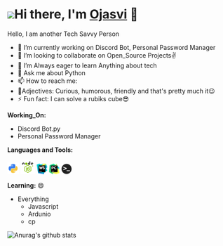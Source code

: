 ### <h1><img src="https://emojis.slackmojis.com/emojis/images/1531849430/4246/blob-sunglasses.gif?1531849430" width="30"/>Hi there, I'm [Ojasvi](https://github.com/Ojasvi-jain) 👋</h1>
Hello, I am another Tech Savvy Person
- 🔭 I’m currently working on Discord Bot, Personal Password Manager
- 👯 I’m looking to collaborate on Open_Source Projects✌
- 📓 I’m Always eager to learn Anything about tech
- 💬 Ask me about Python
- 📫 How to reach me: 
- 🤔Adjectives: Curious, humorous, friendly and that's pretty much it😉
- ⚡ Fun fact: I can solve a rubiks cube😎  


**Working_On:**  
- Discord Bot.py  
- Personal Password Manager  


**Languages and Tools:**

<code><img height="26" src="https://github.com/Ojasvi-jain/Ojasvi-jain/blob/master/Assets/kisspng-angle-text-symbol-brand-other-python-5ab0c09b9ea1a7.3286927515215330836498.png"></code>
<code><img height="33" src="https://github.com/Ojasvi-jain/Ojasvi-jain/blob/master/Assets/JavaScript.png"></code>
<code><img height="24" src="https://github.com/Ojasvi-jain/Ojasvi-jain/blob/master/Assets/webstorm.png"></code>
<code><img height="24" src="https://github.com/Ojasvi-jain/Ojasvi-jain/blob/master/Assets/kisspng-pycharm-integrated-development-environment-python-restart-5ad2617f7d87e4.4288359815237369595142.png"></code>
<code><img height="24" src="https://raw.githubusercontent.com/github/explore/80688e429a7d4ef2fca1e82350fe8e3517d3494d/topics/terminal/terminal.png"></code>


**Learning:** 😄 

- Everything
	- Javascript
	- Ardunio
	- cp


![Anurag's github stats](https://github-readme-stats.vercel.app/api?username=Ojasvi-jain&count_private=true&show_icons=true&theme=tokyonight)
